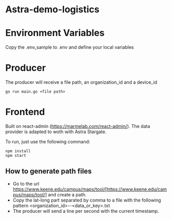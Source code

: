 # Astra-demo-logistics

# Environment Variables

Copy the .env_sample to .env and define your local variables
# Producer

The producer will receive a file path, an organization_id and a device_id

````
go run main.go <file path>
````


# Frontend

Built on react-admin (https://marmelab.com/react-admin/).
The data provider is adapted to woth with Astra Stargate.

To run, just use the following command:

````
npm install
npm start
````

## How to generate path files

- Go to the url https://www.keene.edu/campus/maps/tool/[https://www.keene.edu/campus/maps/tool/] and create a path.
- Copy the lat-long part separated by comma to a file with the following pattern <organization_id>-<device-id>-<data_or_key>.txt
- The producer will send a line per second with the current timestamp.
